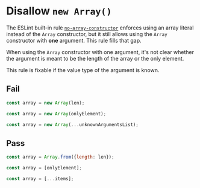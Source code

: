 # Disallow `new Array()`

The ESLint built-in rule [`no-array-constructor`](https://eslint.org/docs/rules/no-array-constructor) enforces using an array literal instead of the `Array` constructor, but it still allows using the `Array` constructor with **one** argument. This rule fills that gap.

When using the `Array` constructor with one argument, it's not clear whether the argument is meant to be the length of the array or the only element.

This rule is fixable if the value type of the argument is known.

## Fail

```js
const array = new Array(len);
```

```js
const array = new Array(onlyElement);
```

```js
const array = new Array(...unknownArgumentsList);
```

## Pass

```js
const array = Array.from({length: len});
```

```js
const array = [onlyElement];
```

```js
const array = [...items];
```
